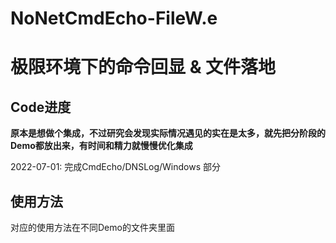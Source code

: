 # NoNetCmdEcho-FileW.e
# 极限环境下的命令回显 &amp; 文件落地

## Code进度
**原本是想做个集成，不过研究会发现实际情况遇见的实在是太多，就先把分阶段的Demo都放出来，有时间和精力就慢慢优化集成**

2022-07-01: 完成CmdEcho/DNSLog/Windows 部分


## 使用方法

对应的使用方法在不同Demo的文件夹里面
